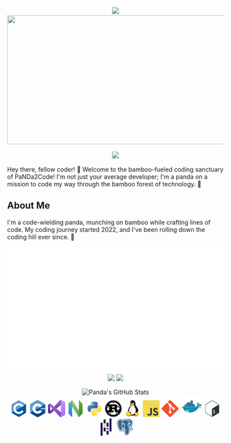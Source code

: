 <div align="center">
<img src="https://i.imgur.com/zAEJFsK.png" border="0">
 
<img src="https://i.giphy.com/Rpl1sod1vCXK0L2SUN.webp" width="800" height="300"/>

![](https://i.pinimg.com/736x/cd/c0/81/cdc0815900e792d5c92c9d7f6d97f313--panda-oso-panda-bears.jpg)
   
</div>
Hey there, fellow coder! 🚀 Welcome to the bamboo-fueled coding sanctuary of PaNDa2Code! I'm not just your average developer; I'm a panda on a mission to code my way through the bamboo forest of technology. 🎋

## About Me

<p> I'm a code-wielding panda, munching on bamboo while crafting lines of code. My coding journey started 2022, and I've been rolling down the coding hill ever since. 🐾</p>
<!--
## Skills

In the vast bamboo forest of data, I navigate with the finesse of a ninja panda, deciphering patterns and munching on insights. My data science skills include:

- **PandaNalytics:** Analyzing data with the precision of a bamboo chopstick, extracting meaningful insights from the data bamboo thicket.
- **BambooScript:** My programming language of choice (not really, but a panda can dream, right?)
- **Web DevPanda-lopment:** Building bamboo-tiful websites and applications
- **Machine Learning (Panda Style):** Training pandas to predict bamboo growth patterns 🌱🐼
-->
<!--[![Anurag's GitHub stats](https://github-readme-stats.vercel.app/api/top-langs/?username=PaNDa2code&hide=contribs,prs&theme=swift&layout=donut&exclude_repo=Leetcode,windows-rust-bindings&show_icons=true&show_owner=true)] (https://github.com/anuraghazra/github-readme-stats) --> 

<div align="center">

![](https://raw.githubusercontent.com/panda2code/github-stats/master/generated/languages.svg#gh-dark-mode-only) 
![](https://raw.githubusercontent.com/panda2code/github-stats/master/generated/stats.svg#gh-dark-mode-only)
<img src="http://github-profile-summary-cards.vercel.app/api/cards/stats?username=panda2code&theme=onedark" />

<img src="https://github-profile-summary-cards.vercel.app/api/cards/profile-details?username=Panda2code&theme=github_dark" alt="Panda's GitHub Stats" />
</div>

<div align="center">
 <img src="https://raw.githubusercontent.com/devicons/devicon/master/icons/c/c-original.svg" width="40" height="40">
 <img src="https://raw.githubusercontent.com/devicons/devicon/master/icons/cplusplus/cplusplus-original.svg" width="40" height="40">
 <img src="https://raw.githubusercontent.com/devicons/devicon/master/icons/visualstudio/visualstudio-original.svg" width="40" height="40">
 <img src="https://raw.githubusercontent.com/devicons/devicon/master/icons/neovim/neovim-original.svg" width="40" height="40">
 <img src="https://raw.githubusercontent.com/devicons/devicon/6910f0503efdd315c8f9b858234310c06e04d9c0/icons/python/python-original.svg" width="40" height="40">
<!--  <img src="https://raw.githubusercontent.com/devicons/devicon/6910f0503efdd315c8f9b858234310c06e04d9c0/icons/pypi/pypi-original.svg" width="40" height="40"> -->
 <img src="https://raw.githubusercontent.com/devicons/devicon/6910f0503efdd315c8f9b858234310c06e04d9c0/icons/rust/rust-original.svg" width="40" height="40">
 <img src="https://raw.githubusercontent.com/devicons/devicon/6910f0503efdd315c8f9b858234310c06e04d9c0/icons/linux/linux-original.svg" width="40" height="40">
 <img src="https://github.com/devicons/devicon/blob/master/icons/javascript/javascript-original.svg" width="40" height="40"/>
 <img src="https://raw.githubusercontent.com/devicons/devicon/6910f0503efdd315c8f9b858234310c06e04d9c0/icons/git/git-original.svg" width="40" height="40"/>
 <img src="https://raw.githubusercontent.com/devicons/devicon/master/icons/docker/docker-original.svg" width="50" height="50"/>
 <img src="https://github.com/devicons/devicon/raw/master/icons/bash/bash-original.svg" width="40" height="40"/>
 <img src="https://github.com/devicons/devicon/raw/master/icons/pandas/pandas-original.svg" width="40" height="40"/>
 <img src="https://github.com/devicons/devicon/raw/master/icons/postgresql/postgresql-plain.svg" width="40" height="40"/>

</div>
